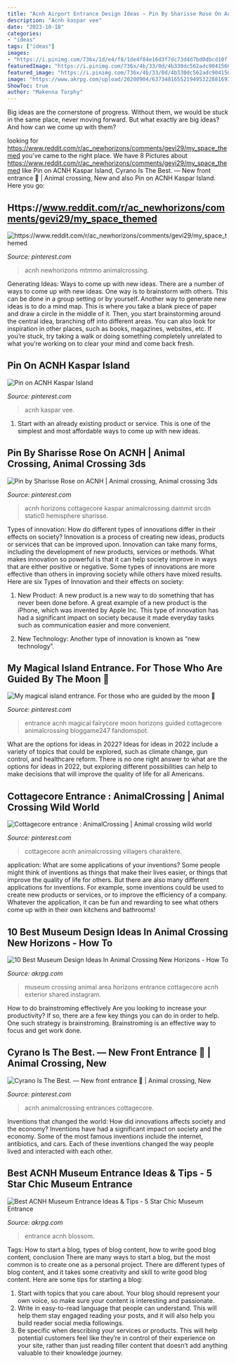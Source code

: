 ```yaml
---
title: "Acnh Airport Entrance Design Ideas ~ Pin By Sharisse Rose On Acnh"
description: "Acnh kaspar vee"
date: "2023-10-18"
categories:
- "ideas"
tags: ["ideas"]
images:
- "https://i.pinimg.com/736x/1d/e4/f8/1de4f84e16d3f7dc73d4d7bd0dbcd10f.jpg"
featuredImage: "https://i.pinimg.com/736x/4b/33/0d/4b330dc562adc9041560a18b969d09c6.jpg"
featured_image: "https://i.pinimg.com/736x/4b/33/0d/4b330dc562adc9041560a18b969d09c6.jpg"
image: "https://www.akrpg.com/upload/20200904/6373481655219495322881693.png"
ShowToc: true
author: "Makenna Torphy"
---
```



Big ideas are the cornerstone of progress. Without them, we would be stuck in the same place, never moving forward. But what exactly are big ideas? And how can we come up with them?

	

		
looking for https://www.reddit.com/r/ac_newhorizons/comments/gevi29/my_space_themed you've came to the right place. We have 8 Pictures about https://www.reddit.com/r/ac_newhorizons/comments/gevi29/my_space_themed like Pin on ACNH Kaspar Island, Cyrano Is The Best. — New front entrance 🌸 | Animal crossing, New and also Pin on ACNH Kaspar Island. Here you go:
		
    
## Https://www.reddit.com/r/ac_newhorizons/comments/gevi29/my_space_themed

<img loading=lazy src="https://i.pinimg.com/736x/4b/33/0d/4b330dc562adc9041560a18b969d09c6.jpg" onerror="this.onerror=null;this.src='https://tse2.mm.bing.net/th?id=OIP.XYbPYGH-0RmYF6tOzWGvvQHaEK&amp;pid=15.1';" alt="https://www.reddit.com/r/ac_newhorizons/comments/gevi29/my_space_themed">

_Source: pinterest.com_

>acnh newhorizons mtmmo animalcrossing. 

	

Generating Ideas: Ways to come up with new ideas.
There are a number of ways to come up with new ideas. One way is to brainstorm with others. This can be done in a group setting or by yourself. Another way to generate new ideas is to do a mind map. This is where you take a blank piece of paper and draw a circle in the middle of it. Then, you start brainstorming around the central idea, branching off into different areas. You can also look for inspiration in other places, such as books, magazines, websites, etc. If you’re stuck, try taking a walk or doing something completely unrelated to what you’re working on to clear your mind and come back fresh.

    
## Pin On ACNH Kaspar Island

<img loading=lazy src="https://i.pinimg.com/originals/cb/1e/d0/cb1ed099d30df1d430885357cc012ae5.jpg" onerror="this.onerror=null;this.src='https://tse3.mm.bing.net/th?id=OIP.ptV3IkcJiW8eK2H7pj7B9QHaMf&amp;pid=15.1';" alt="Pin on ACNH Kaspar Island">

_Source: pinterest.com_

>acnh kaspar vee. 

	

1. Start with an already existing product or service. This is one of the simplest and most affordable ways to come up with new ideas.

    
## Pin By Sharisse Rose On ACNH | Animal Crossing, Animal Crossing 3ds

<img loading=lazy src="https://i.pinimg.com/736x/1d/e4/f8/1de4f84e16d3f7dc73d4d7bd0dbcd10f.jpg" onerror="this.onerror=null;this.src='https://tse3.mm.bing.net/th?id=OIP.HeDnnqwjBbj-hpERXcoiIAHaEK&amp;pid=15.1';" alt="Pin by Sharisse Rose on ACNH | Animal crossing, Animal crossing 3ds">

_Source: pinterest.com_

>acnh horizons cottagecore kaspar animalcrossing dammit srcdn static0 hemisphere sharisse. 

	

Types of innovation: How do different types of innovations differ in their effects on society?
Innovation is a process of creating new ideas, products or services that can be improved upon. Innovation can take many forms, including the development of new products, services or methods. What makes innovation so powerful is that it can help society improve in ways that are either positive or negative. Some types of innovations are more effective than others in improving society while others have mixed results. Here are six Types of Innovation and their effects on society: 
1) New Product: A new product is a new way to do something that has never been done before. A great example of a new product is the iPhone, which was invented by Apple Inc. This type of innovation has had a significant impact on society because it made everyday tasks such as communication easier and more convenient. 

2) New Technology: Another type of innovation is known as “new technology”.

    
## My Magical Island Entrance. For Those Who Are Guided By The Moon 🌙

<img loading=lazy src="https://i.pinimg.com/736x/35/e5/65/35e56579f38854a2640b26f2b95d571c.jpg" onerror="this.onerror=null;this.src='https://tse3.mm.bing.net/th?id=OIP.MT2MaIJ5XBTEpEYLtcnt3AHaEK&amp;pid=15.1';" alt="My magical island entrance. For those who are guided by the moon 🌙">

_Source: pinterest.com_

>entrance acnh magical fairycore moon horizons guided cottagecore animalcrossing bloggame247 fandomspot. 

	

What are the options for ideas in 2022?
Ideas for ideas in 2022 include a variety of topics that could be explored, such as climate change, gun control, and healthcare reform. There is no one right answer to what are the options for ideas in 2022, but exploring different possibilities can help to make decisions that will improve the quality of life for all Americans.

    
## Cottagecore Entrance : AnimalCrossing | Animal Crossing Wild World

<img loading=lazy src="https://i.pinimg.com/736x/a3/f4/e0/a3f4e061dbaa5e0db37897eb8de355db.jpg" onerror="this.onerror=null;this.src='https://tse4.mm.bing.net/th?id=OIP.MRnZimOwS2udyjyEub6Z9wHaEK&amp;pid=15.1';" alt="Cottagecore entrance : AnimalCrossing | Animal crossing wild world">

_Source: pinterest.com_

>cottagecore acnh animalcrossing villagers charaktere. 

	

application: What are some applications of your inventions?
Some people might think of inventions as things that make their lives easier, or things that improve the quality of life for others. But there are also many different applications for inventions. For example, some inventions could be used to create new products or services, or to improve the efficiency of a company. Whatever the application, it can be fun and rewarding to see what others come up with in their own kitchens and bathrooms!

    
## 10 Best Museum Design Ideas In Animal Crossing New Horizons - How To

<img loading=lazy src="https://www.akrpg.com/upload/20200904/6373481655219495322881693.png" onerror="this.onerror=null;this.src='https://tse4.mm.bing.net/th?id=OIP.qI8Y0NT93cYjKSxmcCTWpQHaEJ&amp;pid=15.1';" alt="10 Best Museum Design Ideas In Animal Crossing New Horizons - How To">

_Source: akrpg.com_

>museum crossing animal area horizons entrance cottagecore acnh exterior shared instagram. 

	

How to do brainstroming effectively
Are you looking to increase your productivity? If so, there are a few key things you can do in order to help. One such strategy is brainstroming. Brainstroming is an effective way to focus and get work done.

    
## Cyrano Is The Best. — New Front Entrance 🌸 | Animal Crossing, New

<img loading=lazy src="https://i.pinimg.com/originals/d9/c0/79/d9c0799df6a691951a265ea42fe56c01.jpg" onerror="this.onerror=null;this.src='https://tse4.mm.bing.net/th?id=OIP.MryNy8tWubvMS4pggXw1zAHaEK&amp;pid=15.1';" alt="Cyrano Is The Best. — New front entrance 🌸 | Animal crossing, New">

_Source: pinterest.com_

>acnh animalcrossing entrances cottagecore. 

	

Inventions that changed the world: How did innovations affects society and the economy?
Inventions have had a significant impact on society and the economy. Some of the most famous inventions include the internet, antibiotics, and cars. Each of these inventions changed the way people lived and interacted with each other.

    
## Best ACNH Museum Entrance Ideas &amp; Tips - 5 Star Chic Museum Entrance

<img loading=lazy src="https://www.akrpg.com/upload/20201113/6374086289847887597757168.png" onerror="this.onerror=null;this.src='https://tse4.mm.bing.net/th?id=OIP.KAcBobNtIgRPmdgVYVjF1gHaEb&amp;pid=15.1';" alt="Best ACNH Museum Entrance Ideas &amp; Tips - 5 Star Chic Museum Entrance">

_Source: akrpg.com_

>entrance acnh blossom. 

	

Tags: How to start a blog, types of blog content, how to write good blog content, conclusion
There are many ways to start a blog, but the most common is to create one as a personal project. There are different types of blog content, and it takes some creativity and skill to write good blog content. Here are some tips for starting a blog:
1. Start with topics that you care about. Your blog should represent your own voice, so make sure your content is interesting and passionate.
2. Write in easy-to-read language that people can understand. This will help them stay engaged reading your posts, and it will also help you build reader social media followings.
3. Be specific when describing your services or products. This will help potential customers feel like they’re in control of their experience on your site, rather than just reading filler content that doesn’t add anything valuable to their knowledge journey. 

